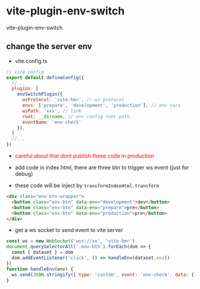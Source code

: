 # vite-plugin-env-switch
vite-plugin-env-switch

## change the server env 

- vite.config.ts
```javascript
// vite config 
export default defineConfig({
  //...
  plugins: [
    envSwitchPlugin({
      wsProtocol: 'vite-hmr', // ws protocol
      envs: ['prepare', 'development', 'production'], // env vars
      wsPath: 'xxx', // link
      root: __dirname, // env config root path
      eventName: 'env-check'
    }),
  ]
  //...
})

```

- <font color="red"> careful about that dont publish these code in production</font>

- add code in index.html, there are three btn to trigger ws event (just for debug)
- these code will be inject by `transformIndexHtml.transform`
```html
<div class="env-btn-wrapper">
  <button class="env-btn" data-env="development">dev</button>
  <button class="env-btn" data-env="prepare">pre</button>
  <button class="env-btn" data-env="production">pro</button>
</div>
```
- get a ws socket to send event to vite server

```javascript
const ws = new WebSocket('wss://xx', 'vite-hmr')
document.querySelectorAll('.env-btn').forEach(dom => {
  const { dataset } = dom
  dom.addEventListener('click', () => handleEnv(dataset.env))
})
function handleEnv(env) {
  ws.send(JSON.stringify({ type: 'custom', event: 'env-check', data: { env } }))
}
```
